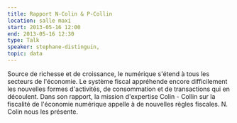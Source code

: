 ```yaml
---
title: Rapport N-Colin & P-Collin
location: salle maxi
start: 2013-05-16 12:00
end: 2013-05-16 12:30
type: Talk
speaker: stephane-distinguin,
topic: data
---
```


Source de richesse et de croissance, le numérique s'étend à tous les secteurs de l'économie. Le système fiscal appréhende encore difficilement les nouvelles formes d'activités, de consommation et de transactions qui en découlent. Dans son rapport, la mission d'expertise Colin - Collin sur la fiscalité de l'économie numérique appelle à de nouvelles règles fiscales. N. Colin nous les présente.